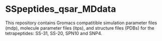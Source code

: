 # SSpeptides_qsar_MDdata

This repository contains Gromacs compatitible simulation parameter files (mdp), molecule parameter files (itps), and structure files (PDBs) for the tetrapeptides: SS-31, SS-20, SPN10 and SNP4.
